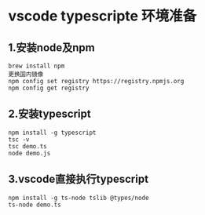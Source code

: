 # vscode typescripte 环境准备
## 1.安装node及npm
    brew install npm
    更换国内镜像
    npm config set registry https://registry.npmjs.org
    npm config get registry
## 2.安装typescript
    npm install -g typescript
    tsc -v
    tsc demo.ts
    node demo.js
## 3.vscode直接执行typescript
    npm install -g ts-node tslib @types/node
    ts-node demo.ts
    
